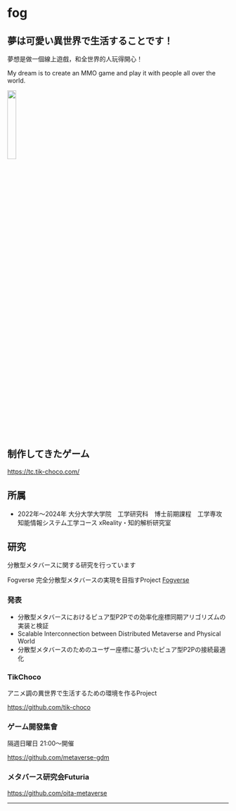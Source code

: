 # fog

## 夢は可愛い異世界で生活することです！
夢想是做一個線上遊戲，和全世界的人玩得開心！

My dream is to create an MMO game and play it with people all over the world.

<img src="https://github.com/fog-zs/fog-zs/assets/38463346/115360dc-c187-4a6d-adbb-2f7df0e9de50" width="20%" />

## 制作してきたゲーム

https://tc.tik-choco.com/

## 所属

- 2022年～2024年 
大分大学大学院　工学研究科　博士前期課程　工学専攻　知能情報システム工学コース xReality・知的解析研究室

## 研究
分散型メタバースに関する研究を行っています

Fogverse 完全分散型メタバースの実現を目指すProject
[Fogverse](https://github.com/DecentralizedMetaverse)

### 発表
- 分散型メタバースにおけるピュア型P2Pでの効率化座標同期アリゴリズムの実装と検証
- Scalable Interconnection between Distributed Metaverse and Physical World
- 分散型メタバースのためのユーザー座標に基づいたピュア型P2Pの接続最適化

### TikChoco
アニメ調の異世界で生活するための環境を作るProject

https://github.com/tik-choco


### ゲーム開發集會
隔週日曜日 21:00～開催

https://github.com/metaverse-gdm

### メタバース研究会Futuria
https://github.com/oita-metaverse

---